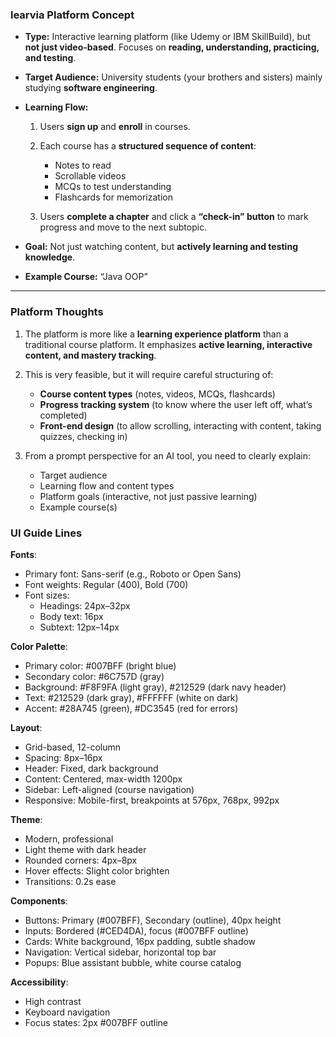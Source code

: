 
### learvia Platform Concept

* **Type:** Interactive learning platform (like Udemy or IBM SkillBuild), but **not just video-based**. Focuses on **reading, understanding, practicing, and testing**.
* **Target Audience:** University students (your brothers and sisters) mainly studying **software engineering**.
* **Learning Flow:**

  1. Users **sign up** and **enroll** in courses.
  2. Each course has a **structured sequence of content**:

     * Notes to read
     * Scrollable videos
     * MCQs to test understanding
     * Flashcards for memorization
  3. Users **complete a chapter** and click a **“check-in” button** to mark progress and move to the next subtopic.
* **Goal:** Not just watching content, but **actively learning and testing knowledge**.
* **Example Course:** “Java OOP”

---

### Platform Thoughts

1. The platform is more like a **learning experience platform** than a traditional course platform. It emphasizes **active learning, interactive content, and mastery tracking**.
2. This is very feasible, but it will require careful structuring of:

   * **Course content types** (notes, videos, MCQs, flashcards)
   * **Progress tracking system** (to know where the user left off, what’s completed)
   * **Front-end design** (to allow scrolling, interacting with content, taking quizzes, checking in)
3. From a prompt perspective for an AI tool, you need to clearly explain:

   * Target audience
   * Learning flow and content types
   * Platform goals (interactive, not just passive learning)
   * Example course(s)

### UI Guide Lines

**Fonts**:
- Primary font: Sans-serif (e.g., Roboto or Open Sans)
- Font weights: Regular (400), Bold (700)
- Font sizes: 
  - Headings: 24px–32px
  - Body text: 16px
  - Subtext: 12px–14px

**Color Palette**:
- Primary color: #007BFF (bright blue)
- Secondary color: #6C757D (gray)
- Background: #F8F9FA (light gray), #212529 (dark navy header)
- Text: #212529 (dark gray), #FFFFFF (white on dark)
- Accent: #28A745 (green), #DC3545 (red for errors)

**Layout**:
- Grid-based, 12-column
- Spacing: 8px–16px
- Header: Fixed, dark background
- Content: Centered, max-width 1200px
- Sidebar: Left-aligned (course navigation)
- Responsive: Mobile-first, breakpoints at 576px, 768px, 992px

**Theme**:
- Modern, professional
- Light theme with dark header
- Rounded corners: 4px–8px
- Hover effects: Slight color brighten
- Transitions: 0.2s ease

**Components**:
- Buttons: Primary (#007BFF), Secondary (outline), 40px height
- Inputs: Bordered (#CED4DA), focus (#007BFF outline)
- Cards: White background, 16px padding, subtle shadow
- Navigation: Vertical sidebar, horizontal top bar
- Popups: Blue assistant bubble, white course catalog

**Accessibility**:
- High contrast
- Keyboard navigation
- Focus states: 2px #007BFF outline